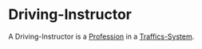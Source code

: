 # Driving-Instructor

A Driving-Instructor is a [Profession](202000000.md) in a [Traffics-System](1100000001.md).
